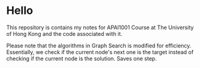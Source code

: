 # Hello

This repository is contains my notes for APAI1001 Course at The University of Hong Kong and the code associated with it.


Please note that the algorithms in Graph Search is modified for efficiency. Essentially, we check if the current node's next one is the target instead of checking if the current node is the solution. Saves one step.

